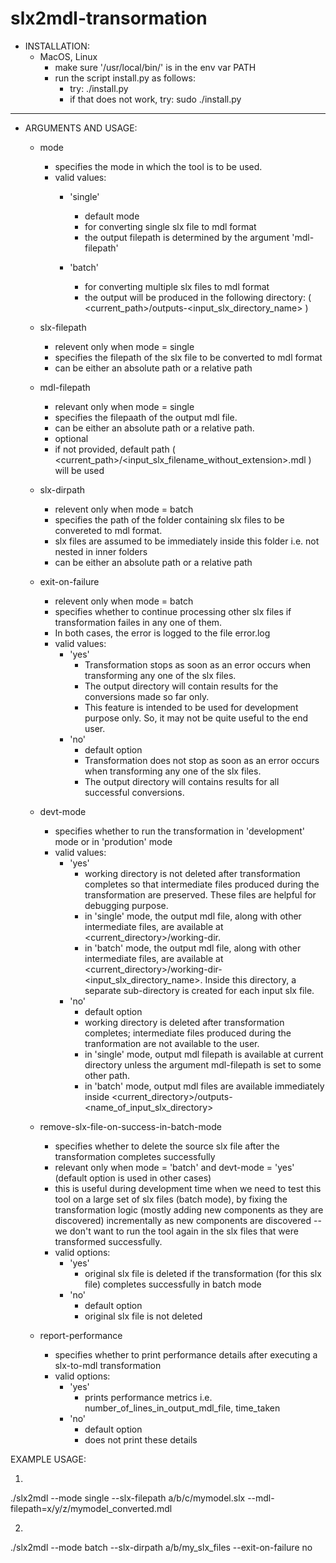 # slx2mdl-transormation

- INSTALLATION:
  - MacOS, Linux
    - make sure '/usr/local/bin/' is in the env var PATH
    - run the script install.py as follows: 
      - try: ./install.py 
      - if that does not work, try: sudo ./install.py  

    
---

- ARGUMENTS AND USAGE: 
  - mode
    - specifies the mode in which the tool is to be used. 
    - valid values: 
      - 'single' 
        - default mode 
        - for converting single slx file to mdl format 
        - the output filepath is determined by the argument 'mdl-filepath' 

      - 'batch'
        - for converting multiple slx files to mdl format 
        - the output will be produced in the following directory: 
          ( <current_path>/outputs-<input_slx_directory_name> )

  - slx-filepath
    - relevent only when mode = single 
    - specifies the filepath of the slx file to be converted to mdl format 
    - can be either an absolute path or a relative path 


  - mdl-filepath 
    - relevant only when mode = single 
    - specifies the filepaath of the output mdl file. 
    - can be either an absolute path or a relative path. 
    - optional
    - if not provided, default path ( <current_path>/<input_slx_filename_without_extension>.mdl ) will be used 


  - slx-dirpath
    - relevent only when mode = batch  
    - specifies the path of the folder containing slx files to be convereted
      to mdl format.
    - slx files are assumed to be immediately inside this folder i.e. not
      nested in inner folders  
    - can be either an absolute path or a relative path 


  - exit-on-failure 
    - relevent only when mode = batch 
    - specifies whether to continue processing other slx files if
      transformation failes in any one of them. 
    - In both cases, the error is logged to the file error.log  
    - valid values:
      - 'yes'
        - Transformation stops as soon as an error occurs when transforming
          any one of the slx files. 
        - The output directory will contain results for the conversions made
          so far only.
        - This feature is intended to be used for development purpose only.
          So, it may not be quite useful to the end user.
      - 'no' 
        - default option 
        - Transformation does not stop as soon as an error occurs when 
          transforming any one of the slx files. 
        - The output directory will contains results for all successful 
          conversions. 

  - devt-mode 
    - specifies whether to run the transformation in 'development' mode or in 'prodution' mode
    - valid values: 
      - 'yes' 
        - working directory is not deleted after transformation completes so that intermediate files 
          produced during the transformation are preserved. These files are helpful for debugging purpose.
        - in 'single' mode, the output mdl file, along with other intermediate files, are available 
          at <current_directory>/working-dir. 
        - in 'batch' mode, the output mdl file, along with other intermediate files, are available at 
          <current_directory>/working-dir-<input_slx_directory_name>. Inside this directory, a separate 
          sub-directory is created for each input slx file. 
      - 'no' 
        - default option 
        - working directory is deleted after transformation completes; intermediate files produced 
          during the tranformation are not available to the user. 
        - in 'single' mode, output mdl filepath is available at current directory unless the 
          argument mdl-filepath is set to some other path. 
        - in 'batch' mode, output mdl files are available immediately inside 
          <current_directory>/outputs-<name_of_input_slx_directory>


  - remove-slx-file-on-success-in-batch-mode
    - specifies whether to delete the source slx file after the transformation completes successfully
    - relevant only when mode = 'batch' and devt-mode = 'yes' (default option is used in other cases)
    - this is useful during development time when we need to test this tool on a large set of slx files (batch mode), by fixing the transformation logic (mostly adding new components as they are discovered) incrementally as new components are discovered -- we don't want to run the tool again in the slx files that were transformed successfully. 
    - valid options: 
      - 'yes' 
        - original slx file is deleted if the transformation (for this slx file) completes successfully in batch mode 
      - 'no'
        - default option 
        - original slx file is not deleted

  - report-performance 
    - specifies whether to print performance details after executing a slx-to-mdl transformation 
    - valid options:
      - 'yes'
        - prints performance metrics i.e. number_of_lines_in_output_mdl_file, time_taken
      - 'no'
        - default option
        - does not print these details 
      

EXAMPLE USAGE: 

1. 
./slx2mdl --mode single --slx-filepath a/b/c/mymodel.slx  --mdl-filepath=x/y/z/mymodel_converted.mdl

2. 
./slx2mdl --mode batch --slx-dirpath a/b/my_slx_files --exit-on-failure no 

  

